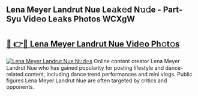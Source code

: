 ## Lena Meyer Landrut Nue Le𝚊k𝚎d N𝚞𝚍e - Part-Syu Vid𝚎o Le𝚊ks Photos WCXgW

# <h2><a href="http://fb35g7a.evod.top/?m=Lena+Meyer+Landrut+Nue">🔗 👉🔴 Lena Meyer Landrut Nue Vid𝚎o Ph𝚘t𝚘s</a></h2>

[![Lena Meyer Landrut Nue N𝚞d𝚎s](https://i.imgur.com/8V9OHl7.gif)](http://fb35g7a.evod.top/?m=Lena+Meyer+Landrut+Nue)
Online content creator Lena Meyer Landrut Nue who has gained popularity for posting lifestyle and dance-related content, including dance trend performances and mini vlogs. Public figures Lena Meyer Landrut Nue are often targeted by critics and opponents. 
